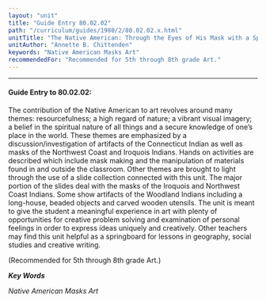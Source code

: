```yaml
---
layout: "unit"
title: "Guide Entry 80.02.02"
path: "/curriculum/guides/1980/2/80.02.02.x.html"
unitTitle: "The Native American: Through the Eyes of His Mask with a Special Focus on the Indians of Connecticut"
unitAuthor: "Annette B. Chittenden"
keywords: "Native American Masks Art"
recommendedFor: "Recommended for 5th through 8th grade Art."
---
```

<body>
<hr/>
<h4>
Guide Entry to 80.02.02:
</h4>
The contribution of the Native American to art revolves around many themes: resourcefulness; a high regard of nature; a vibrant visual imagery; a belief in the spiritual nature of all things and a secure knowledge of one’s place in the world.  These themes are emphasized by a discussion/investigation of artifacts of the Connecticut Indian as well as masks of the Northwest Coast and Iroquois Indians.  Hands on activities are described which include mask making and the manipulation of materials found in and outside the classroom.  Other themes are brought to light through the use of a slide collection connected with this unit.  The major portion of the slides deal with the masks of the Iroquois and Northwest Coast Indians.  Some show artifacts of the Woodland Indians including a long-house, beaded objects and carved wooden utensils.  The unit is meant to give the student a meaningful experience in art with plenty of opportunities for creative problem solving and examination of personal feelings in order to express ideas uniquely and creatively.  Other teachers may find this unit helpful as a springboard for lessons in geography, social studies and creative writing.
<p>
(Recommended for 5th through 8th grade Art.)
</p>
<p>
<b>
<i>
Key Words
</i>
</b>
<br/>
</p>
<p>
<i>
Native American Masks Art
</i>
</p>
</body>